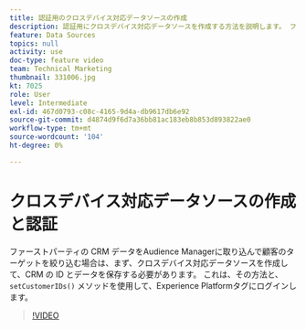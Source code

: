 ```yaml
---
title: 認証用のクロスデバイス対応データソースの作成
description: 認証用にクロスデバイス対応データソースを作成する方法を説明します。 ファーストパーティ CRM データをAudience Managerに取り込んで顧客のターゲットを絞り込む方法や、ログインに関する Platform タグで setCustomerIDs() メソッドを設定する方法を参照してください。
feature: Data Sources
topics: null
activity: use
doc-type: feature video
team: Technical Marketing
thumbnail: 331006.jpg
kt: 7025
role: User
level: Intermediate
exl-id: 467d0793-c08c-4165-9d4a-db9617db6e92
source-git-commit: d4874d9f6d7a36bb81ac183eb8b853d893822ae0
workflow-type: tm+mt
source-wordcount: '104'
ht-degree: 0%

---
```


# クロスデバイス対応データソースの作成と認証

ファーストパーティの CRM データをAudience Managerに取り込んで顧客のターゲットを絞り込む場合は、まず、クロスデバイス対応データソースを作成して、CRM の ID とデータを保存する必要があります。 これは、その方法と、 `setCustomerIDs()` メソッドを使用して、Experience Platformタグにログインします。

>[!VIDEO](https://video.tv.adobe.com/v/331006/?quality=12&learn=on)
